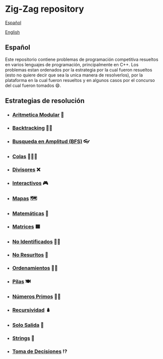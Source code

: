 # Zig-Zag repository

[Español](#spanish)

[English](#english)


## Español

Este repositorio contiene problemas de programación competitiva resueltos en varios lenguajes de programación, principalmente en C++. Los problemas estan ordenados por la estrategia por la cual fueron resueltos (esto no quiere decir que sea la unica manera de resolverlos), por la plataforma en la cual fueron resueltos y en algunos casos por el concurso del cual fueron tomados 😄. 

## Estrategias de resolución

* ### [Aritmetica Modular](./Aritmetica%20Modular/) 👀
* ### [Backtracking](./Backtracking/) 🚶‍♀️
* ### [Busqueda en Amplitud (BFS)](./BFS/) 👓
* ### [Colas](./Colas/) 🧑‍🤝‍🧑
* ### [Divisores](./Divisores/) ❌
* ### [Interactivos](./interactivos/) 🎮
* ### [Mapas](./Mapas) 🗺️
* ### [Matemáticas](./Matematicas/) 🔢
* ### [Matrices](./Matrices/) 🟥
* ### [No Identificados](./No%20identificados/) 🤷‍♂️
* ### [No Resurltos](./No%20resueltos%20%F0%9F%A5%B2/) 🥲
* ### [Ordenamientos](./Ordenamientos/) 👮‍♀️
* ### [Pilas](./Pilas/) 🍽️
* ### [Números Primos](./Primos/) 👨‍👦
* ### [Recursividad](./Recursion/) 🪆
* ### [Solo Salida](./Solo%20Salida/) 🚪
* ### [Strings](./Strings/) 💌
* ### [Toma de Decisiones](./Toma%20de%20Decisiones/) ⁉️